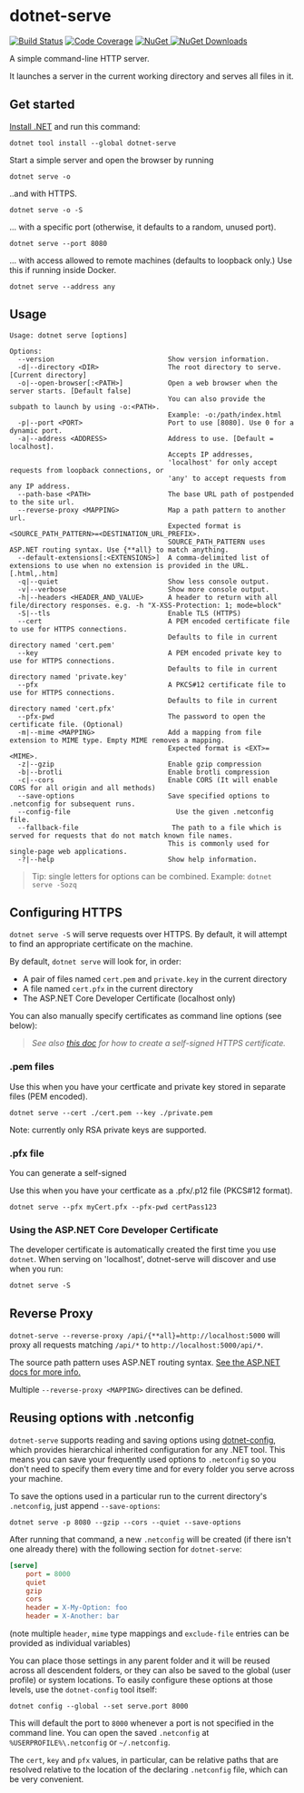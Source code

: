 dotnet-serve
============

[![Build Status][ci-badge]][ci] [![Code Coverage][codecov-badge]][codecov]
[![NuGet][nuget-badge] ![NuGet Downloads][nuget-download-badge]][nuget]

[ci]: https://github.com/natemcmaster/dotnet-serve/actions?query=workflow%3ACI+branch%3Amain
[ci-badge]: https://github.com/natemcmaster/dotnet-serve/workflows/CI/badge.svg
[codecov]: https://codecov.io/gh/natemcmaster/dotnet-serve
[codecov-badge]: https://codecov.io/gh/natemcmaster/dotnet-serve/branch/main/graph/badge.svg?token=l6uSsHZ8nA
[nuget]: https://www.nuget.org/packages/dotnet-serve/
[nuget-badge]: https://img.shields.io/nuget/v/dotnet-serve.svg?style=flat-square
[nuget-download-badge]: https://img.shields.io/nuget/dt/dotnet-serve?style=flat-square

A simple command-line HTTP server.

It launches a server in the current working directory and serves all files in it.

## Get started

[Install .NET](https://get.dot.net) and run this command:

```
dotnet tool install --global dotnet-serve
```

Start a simple server and open the browser by running

```
dotnet serve -o
```

..and with HTTPS.
```
dotnet serve -o -S
```

... with a specific port (otherwise, it defaults to a random, unused port).
```
dotnet serve --port 8080
```

... with access allowed to remote machines (defaults to loopback only.) Use this if running inside Docker.

```
dotnet serve --address any
```

## Usage

```
Usage: dotnet serve [options]

Options:
  --version                            Show version information.
  -d|--directory <DIR>                 The root directory to serve. [Current directory]
  -o|--open-browser[:<PATH>]           Open a web browser when the server starts. [Default false]
                                       You can also provide the subpath to launch by using -o:<PATH>.
                                       Example: -o:/path/index.html
  -p|--port <PORT>                     Port to use [8080]. Use 0 for a dynamic port.
  -a|--address <ADDRESS>               Address to use. [Default = localhost].
                                       Accepts IP addresses,
                                       'localhost' for only accept requests from loopback connections, or
                                       'any' to accept requests from any IP address.
  --path-base <PATH>                   The base URL path of postpended to the site url.
  --reverse-proxy <MAPPING>            Map a path pattern to another url.
                                       Expected format is <SOURCE_PATH_PATTERN>=<DESTINATION_URL_PREFIX>.
                                       SOURCE_PATH_PATTERN uses ASP.NET routing syntax. Use {**all} to match anything.
  --default-extensions[:<EXTENSIONS>]  A comma-delimited list of extensions to use when no extension is provided in the URL. [.html,.htm]
  -q|--quiet                           Show less console output.
  -v|--verbose                         Show more console output.
  -h|--headers <HEADER_AND_VALUE>      A header to return with all file/directory responses. e.g. -h "X-XSS-Protection: 1; mode=block"
  -S|--tls                             Enable TLS (HTTPS)
  --cert                               A PEM encoded certificate file to use for HTTPS connections.
                                       Defaults to file in current directory named 'cert.pem'
  --key                                A PEM encoded private key to use for HTTPS connections.
                                       Defaults to file in current directory named 'private.key'
  --pfx                                A PKCS#12 certificate file to use for HTTPS connections.
                                       Defaults to file in current directory named 'cert.pfx'
  --pfx-pwd                            The password to open the certificate file. (Optional)
  -m|--mime <MAPPING>                  Add a mapping from file extension to MIME type. Empty MIME removes a mapping.
                                       Expected format is <EXT>=<MIME>.
  -z|--gzip                            Enable gzip compression
  -b|--brotli                          Enable brotli compression
  -c|--cors                            Enable CORS (It will enable CORS for all origin and all methods)
  --save-options                       Save specified options to .netconfig for subsequent runs.
  --config-file                          Use the given .netconfig file.
  --fallback-file                       The path to a file which is served for requests that do not match known file names.
                                       This is commonly used for single-page web applications.
  -?|--help                            Show help information.
```

> Tip: single letters for options can be combined. Example: `dotnet serve -Sozq`

## Configuring HTTPS

`dotnet serve -S` will serve requests over HTTPS. By default, it will attempt to find an appropriate certificate
on the machine.

By default, `dotnet serve` will look for, in order:
 - A pair of files named `cert.pem` and `private.key` in the current directory
 - A file named `cert.pfx` in the current directory
 - The ASP.NET Core Developer Certificate (localhost only)

You can also manually specify certificates as command line options (see below):

> _See also [this doc](./docs/GenerateCert.md) for how to create a self-signed HTTPS certificate._

### .pem files

Use this when you have your certficate and private key stored in separate files (PEM encoded).
```
dotnet serve --cert ./cert.pem --key ./private.pem
```

Note: currently only RSA private keys are supported.

### .pfx file

You can generate a self-signed

Use this when you have your certficate as a .pfx/.p12 file (PKCS#12 format).
```
dotnet serve --pfx myCert.pfx --pfx-pwd certPass123
```

### Using the ASP.NET Core Developer Certificate

The developer certificate is automatically created the first time you use `dotnet`.
When serving on 'localhost', dotnet-serve will discover and use when you run:

```
dotnet serve -S
```

## Reverse Proxy

`dotnet-serve --reverse-proxy /api/{**all}=http://localhost:5000`
will proxy all requests matching `/api/*` to `http://localhost:5000/api/*`.

The source path pattern uses ASP.NET routing syntax.
[See the ASP.NET docs for more info.](https://docs.microsoft.com/en-us/aspnet/core/fundamentals/routing?view=aspnetcore-5.0#route-template-reference)

Multiple `--reverse-proxy <MAPPING>` directives can be defined.

## Reusing options with .netconfig

`dotnet-serve` supports reading and saving options using [dotnet-config](https://dotnetconfig.org/),
which provides hierarchical inherited configuration for any .NET tool. This means you can save your
frequently used options to `.netconfig` so you don't need to specify them every time and for every
folder you serve across your machine.

To save the options used in a particular run to the current directory's `.netconfig`, just append
`--save-options`:

```
dotnet serve -p 8080 --gzip --cors --quiet --save-options
```

After running that command, a new `.netconfig` will be created (if there isn't one already there)
with the following section for `dotnet-serve`:

```ini
[serve]
	port = 8000
	quiet
	gzip
	cors
	header = X-My-Option: foo
	header = X-Another: bar
```

(note multiple `header`, `mime` type mappings and `exclude-file` entries can be provided as
individual variables)

You can place those settings in any parent folder and it will be reused across all descendent
folders, or they can also be saved to the global (user profile) or system locations. To easily
configure these options at those levels, use the `dotnet-config` tool itself:

```
dotnet config --global --set serve.port 8000
```

This will default the port to `8000` whenever a port is not specified in the command line. You
can open the saved `.netconfig` at `%USERPROFILE%\.netconfig` or `~/.netconfig`.

The `cert`, `key` and `pfx` values, in particular, can be relative paths that are resolved
relative to the location of the declaring `.netconfig` file, which can be very convenient.
